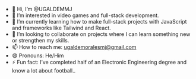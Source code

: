 - 👋 Hi, I’m @UGALDEMMJ
- 👀 I’m interested in video games and full-stack development.
- 🌱 I’m currently learning how to make full-stack projects with JavaScript and frameworks like Tailwind and React.
- 💞️  I’m looking to collaborate on projects where I can learn something new or strengthen my skills.
- 📫 How to reach me: ugaldemoralesmj@gmail.com
- 😄 Pronouns: He/Him
- ⚡ Fun fact: I’ve completed half of an Electronic Engineering degree and know a lot about football..

<!---
UGALDEMMJ/UGALDEMMJ is a ✨ special ✨ repository because its `README.md` (this file) appears on your GitHub profile.
You can click the Preview link to take a look at your changes.
--->
